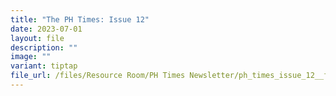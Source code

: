 ```yaml
---
title: "The PH Times: Issue 12"
date: 2023-07-01
layout: file
description: ""
image: ""
variant: tiptap
file_url: /files/Resource Room/PH Times Newsletter/ph_times_issue_12__final_.pdf
---
```

